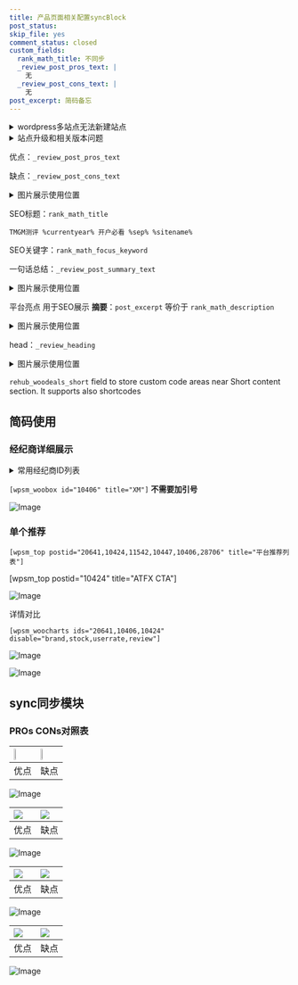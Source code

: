 ```yaml
---
title: 产品页面相关配置syncBlock
post_status: 
skip_file: yes
comment_status: closed
custom_fields:
  rank_math_title: 不同步
  _review_post_pros_text: |
    无
  _review_post_cons_text: |
    无
post_excerpt: 简码备忘
---
```

<details><summary>wordpress多站点无法新建站点</summary>

<li>和报错需要清理cookies一样的原因</li>
<li>wp-config.php里面<code>define( 'SUBDOMAIN_INSTALL', false );//子域名安装</code></li>
<li>新建子站点是用<code>define( 'SUBDOMAIN_INSTALL', true);//子域名安装</code> 完成以后，改成<code>false</code></li>
</details>

<details><summary>站点升级和相关版本问题</summary>

<p>wordpress：5.9.9
woocommerce：7.5.1
出现问题的地方：主题选项里面>><strong>Product layout >>compact style</strong></p>
<p>如何出现没有用过的字段 导致无法保存。先导出配置 然后进行修改，后面再次恢复即可。</p>
<p>出现部分字段无法显示时，需要返回默认布局后，对产品进行保存就好了。</p>
<p></p>
</details>

优点：`_review_post_pros_text`

缺点：`_review_post_cons_text`

<details><summary>图片展示使用位置</summary>

<img src="https://prod-files-secure.s3.us-west-2.amazonaws.com/39ed1227-6d7d-4570-be36-9ccd4a2c4241/f51d3d83-55d4-4bdf-9604-f37ec77ab556/Untitled.png?X-Amz-Algorithm=AWS4-HMAC-SHA256&X-Amz-Content-Sha256=UNSIGNED-PAYLOAD&X-Amz-Credential=ASIAZI2LB466YRCRG7RC%2F20250808%2Fus-west-2%2Fs3%2Faws4_request&X-Amz-Date=20250808T105520Z&X-Amz-Expires=3600&X-Amz-Security-Token=IQoJb3JpZ2luX2VjEGsaCXVzLXdlc3QtMiJHMEUCIAI2KazsR4JMYgNdmRdOPDOYe2oNmC8FN0K%2FgI4JHldkAiEAogUzntROZaHI1dRNz12eDUztrfKMK6ZI4XtmI%2BsCoM0qiAQIo%2F%2F%2F%2F%2F%2F%2F%2F%2F%2F%2FARAAGgw2Mzc0MjMxODM4MDUiDNR2G%2FXEUsoVWTT26CrcA9r99%2B8PI16myON%2FcrurzKxbWvqOvuL%2BIjVWNyPzfp9GWnuqDXKplBBwGioLz3raPf7RZUIG%2FHjXE2c7L0BixU9B823rVjulFvc7CF7fYIXpR045RwLSirS6O2s%2B8AEuyKvqz5ZjxnSiWkokzyQDxtBP8aZ3FsG9WfrOy9mzKOiMtJf9I%2B7nLMlI9V1w1peWwQOzH8ctzOqsLOZcPK5tTjDp0cFihBGGi84DL%2FHoVO%2FRck39YSXOE5bAxml%2Fe72TCIeiPHnMnxs7Fa07015XUlrFuDSi6k3v7ojC04m9yrXY5FVm%2F9cOur9bYgz7S%2FhM9AC%2Bssn8zyget0bVpx%2BZveFjhnSQzY3yMRLWmOTF3Ez64KFm8awCSU7EaXImnHp9dvElyG7dU6JYmzmDkJD0GutHEpX6P6PN6aS1vpszjqBCbdLZxYtHNUJDSujHqhg%2B4NQX4DJS8SqLYRhcLKG7n2UIPsOkRbDHNntIM%2F%2FF9UNeXV8aW12dI25rxtXf%2BLXDQfmDLyecDrBBECu9VGhVMzk8W%2BEtmX2TwUf7%2FglECotWf4boj7wcwlvLNVGwwr1cetJ9pyXdawXz4Q%2BPwCpCdQ%2Bdtw7dJ%2BPtjRMeVHUFzdLPoDZIfCjc6hNWrrX0MPWd18QGOqUBnI%2FZiybGsFoBMAXCct3PqFepXqHlfZujJohGIMuJM80H8wEi3cXZjHYUeuLUyjP8tZEHQ%2BcpG2kIFk%2BJV2ZntY3L0zpO4R4iHWRN6%2BhWna%2B%2BoiqUFH8%2Bz%2F%2Bsl0sPU8RR6s3RJpe7fzDk27c90Tau%2FPIFwYoAnunLdWgjyCUnLMKuq0Sd%2BQiQHfUbmjvyLf2wCrsp4NzOorYn6RlsrZm28i4xYE%2BE&X-Amz-Signature=941fd9fbb9834ea79a61b872ac7d8dd06db7a0c7db875c621b70dfab6b2e41fd&X-Amz-SignedHeaders=host&x-amz-checksum-mode=ENABLED&x-id=GetObject" alt="Image">
</details>

SEO标题：`rank_math_title`

`TMGM测评 %currentyear% 开户必看 %sep% %sitename%`

SEO关键字：`rank_math_focus_keyword`

一句话总结：`_review_post_summary_text`

<details><summary>图片展示使用位置</summary>

<img src="https://prod-files-secure.s3.us-west-2.amazonaws.com/39ed1227-6d7d-4570-be36-9ccd4a2c4241/4b96a922-296c-4f4e-8630-d1c870cbce01/Untitled.png?X-Amz-Algorithm=AWS4-HMAC-SHA256&X-Amz-Content-Sha256=UNSIGNED-PAYLOAD&X-Amz-Credential=ASIAZI2LB466YJ2EO45C%2F20250808%2Fus-west-2%2Fs3%2Faws4_request&X-Amz-Date=20250808T105520Z&X-Amz-Expires=3600&X-Amz-Security-Token=IQoJb3JpZ2luX2VjEGsaCXVzLXdlc3QtMiJHMEUCIQCUfDid3UY3RyV9pQQPfzHDU9fgWWVQWbyByYFgPdycWAIgGVN%2BtcdmqeqJhLPI1vpbkHVK8BGyg7yXRoEefU4DSXcqiAQIo%2F%2F%2F%2F%2F%2F%2F%2F%2F%2F%2FARAAGgw2Mzc0MjMxODM4MDUiDDDYFoLOohDWgv6UHSrcA3Rzb3iKBEQCqSd5KeTiowildECaoZIaAtAswTPoUxKKI545as7Wzc6ss6R8geLlqjYp1bzZVEECM3nihiRuMTQ%2FfjMrHxGUUES3NXrFvhCNMBpWwhv4%2BzEuTDZe5wlTcNHFvCN%2BhO%2BmfYPTXkTGRA77LWRrWxch1jm3Ujkk3A3XeznsqUwurZnsTmTc6SN%2F%2BOt%2BDpGr%2Bgs%2BEbcyulRQBimifDj3MyTOlhpUyUo7rzUEwOKPF34i7G%2BL6%2F%2F7ClUNn3HjOwG6b7aOsVG53wUsPhR1fM5UMBs6Mg7CBaTQzwtXXEFfV8TT0vUWwngRLoSDLZIqeljmxb7X3dOe2Q3PORjIyHvO4t%2BrAl6jzHczewwwmi%2B4PMhruymnzNHoOuK7eTDbe49CotRlYAeOl0jaHdWzTBvVsO7K50NWydae3%2FQPwLulN%2B73pV%2BPV7bLgXH1cd0YDj14nzdHBgWfUnEg8brrLyS0evNqz2hB5FTmigjEBTUKrT1%2BQeCEqd7yNr7o0a0%2B0S7ZMzpHxNV7pacG15BndmoDwoFONUk0HjQSpGWxnk3Ssz7xxXzEss3cpamg6S093qzEeHM4IlXOM%2F83PAgElX8vexY1yv5TbbMtrOsOGcF%2F0dSvG8BbbMnLMP2d18QGOqUBP7pkQ37lPeyxEyDpjwRFU27oBQR3IBx7hqE9hYUrjzoQ7rqMfgltGwheYxVlKf28%2FTWDk2rbfuGfcJ6mQt1Qfrzi9a78UDkDXXfniN8lkemDePqcDQ1POnMOdIhSk2fY1K1RtAx4xKH4h5f7F6%2B1wyS9Czz9tEqB6PFR3%2F2QWgql2rZFcxbBqOLwvAGK1f1Qv7Uhw%2FIoaTdWx8J6ys%2BDPEQE4Ixr&X-Amz-Signature=8fc6e4099776cb6fb48db50b9846ad94d4704ccf1f391a94a6fcfd254695c266&X-Amz-SignedHeaders=host&x-amz-checksum-mode=ENABLED&x-id=GetObject" alt="Image">
</details>

平台亮点 用于SEO展示 **摘要**：`post_excerpt`  等价于 `rank_math_description`

<details><summary>图片展示使用位置</summary>

<img src="https://prod-files-secure.s3.us-west-2.amazonaws.com/39ed1227-6d7d-4570-be36-9ccd4a2c4241/1ee11f63-b60a-4dfe-a7a7-d58ff23b5d88/Untitled.png?X-Amz-Algorithm=AWS4-HMAC-SHA256&X-Amz-Content-Sha256=UNSIGNED-PAYLOAD&X-Amz-Credential=ASIAZI2LB466XWA2MRQ2%2F20250808%2Fus-west-2%2Fs3%2Faws4_request&X-Amz-Date=20250808T105524Z&X-Amz-Expires=3600&X-Amz-Security-Token=IQoJb3JpZ2luX2VjEGoaCXVzLXdlc3QtMiJHMEUCIQDQj25rJSRerpsPW6tTQjGdN60FGJ8jPAibYEHxeVEtCgIgEInxGamlBS0V6CYUJ03ul4p7upMHs9UeW7DJtkYBCggqiAQIo%2F%2F%2F%2F%2F%2F%2F%2F%2F%2F%2FARAAGgw2Mzc0MjMxODM4MDUiDM%2BYJqG8kwSwJ5KVQircA%2BlX%2BUartaeIdtH5AO3ioplvVAuLIeL5hXoRSM24ExBAX9zthZm%2BAEYFHrrzyzabgFTqC7W7OIID7CIvLCZFCUvf1cbXal3kVINYrrHJwYHlXP%2BWi%2Burh8e5X%2BkXznA2bjuJMi0A14Mh5Y5NDSrTJJWkXr8lsUr1d36vFO9U%2BFf2jHRwBo1eoZ%2B5aHglMfESAgwttIN0s0Ir3B0if%2F%2FFk0F67Zym8L1PREfZvUw17t2fgcTYsyNwBJQyUNEepWYXFHGW3YCyP5g6MPVNGSTCMVDqbdk%2FlPN%2BONdys7bmiUnCHqA06lEWjLG4Uy5M7%2F4yaYiaYfmyB2wxvrBrxxqPBrX3S%2B7ApNxY7CWbANjPxlZKA1qIM2WCbe9Fs7haIdY9ika87B8qCF4hxkD2zGMsWfIN6spvJwZiknxSmv%2FS1ISlWboIaGCteeTWNVVf3gTQUc6fbXpC64oKWy9UyqjxIlTxsa04%2B%2B%2BwMHKOQDJO5HXfvdZmmLyozxDH43am9XsEYG%2Ft0xyRHU21DzLwH5QQzfmAhRZUsP8%2BSMQjXCxWXroAYWjDwzexYU52urrz0a0pQrq5UtxdflpBXXm9VEF9ORrBDruFQQPVYD8cbcgRZa9VdguVwNRB6vDTIfUyMISd18QGOqUBzti8kgBsV1SV9Lb6Xz3NLtcABErvM%2FAcOCUI5bi7Vp%2F5xR9Da%2FCTHPmwKT42gWWkH9w%2FTcc%2FnSRDpriciE8Jl32UVnNGqs3ngHZMZTAXDRl7q7Pqm2CRG0NAUdO8tQ2GYqFqp4%2BxJZCHtoWwVnhFsDYKHaSktnzbxwkABaPcjz0m2aWUafxgQwmSZJ%2F70cR1hrKYCgwh9fIkAm0RNVMZVgR0U6yU&X-Amz-Signature=fe57228bb5fffe7afb0d0ad51a7a98d028942d10c594b4d94e3d75f2f99babce&X-Amz-SignedHeaders=host&x-amz-checksum-mode=ENABLED&x-id=GetObject" alt="Image">
<img src="https://prod-files-secure.s3.us-west-2.amazonaws.com/39ed1227-6d7d-4570-be36-9ccd4a2c4241/ad4118b5-78d8-4fbe-801e-3b29b5d99c01/Untitled.png?X-Amz-Algorithm=AWS4-HMAC-SHA256&X-Amz-Content-Sha256=UNSIGNED-PAYLOAD&X-Amz-Credential=ASIAZI2LB466XWA2MRQ2%2F20250808%2Fus-west-2%2Fs3%2Faws4_request&X-Amz-Date=20250808T105524Z&X-Amz-Expires=3600&X-Amz-Security-Token=IQoJb3JpZ2luX2VjEGoaCXVzLXdlc3QtMiJHMEUCIQDQj25rJSRerpsPW6tTQjGdN60FGJ8jPAibYEHxeVEtCgIgEInxGamlBS0V6CYUJ03ul4p7upMHs9UeW7DJtkYBCggqiAQIo%2F%2F%2F%2F%2F%2F%2F%2F%2F%2F%2FARAAGgw2Mzc0MjMxODM4MDUiDM%2BYJqG8kwSwJ5KVQircA%2BlX%2BUartaeIdtH5AO3ioplvVAuLIeL5hXoRSM24ExBAX9zthZm%2BAEYFHrrzyzabgFTqC7W7OIID7CIvLCZFCUvf1cbXal3kVINYrrHJwYHlXP%2BWi%2Burh8e5X%2BkXznA2bjuJMi0A14Mh5Y5NDSrTJJWkXr8lsUr1d36vFO9U%2BFf2jHRwBo1eoZ%2B5aHglMfESAgwttIN0s0Ir3B0if%2F%2FFk0F67Zym8L1PREfZvUw17t2fgcTYsyNwBJQyUNEepWYXFHGW3YCyP5g6MPVNGSTCMVDqbdk%2FlPN%2BONdys7bmiUnCHqA06lEWjLG4Uy5M7%2F4yaYiaYfmyB2wxvrBrxxqPBrX3S%2B7ApNxY7CWbANjPxlZKA1qIM2WCbe9Fs7haIdY9ika87B8qCF4hxkD2zGMsWfIN6spvJwZiknxSmv%2FS1ISlWboIaGCteeTWNVVf3gTQUc6fbXpC64oKWy9UyqjxIlTxsa04%2B%2B%2BwMHKOQDJO5HXfvdZmmLyozxDH43am9XsEYG%2Ft0xyRHU21DzLwH5QQzfmAhRZUsP8%2BSMQjXCxWXroAYWjDwzexYU52urrz0a0pQrq5UtxdflpBXXm9VEF9ORrBDruFQQPVYD8cbcgRZa9VdguVwNRB6vDTIfUyMISd18QGOqUBzti8kgBsV1SV9Lb6Xz3NLtcABErvM%2FAcOCUI5bi7Vp%2F5xR9Da%2FCTHPmwKT42gWWkH9w%2FTcc%2FnSRDpriciE8Jl32UVnNGqs3ngHZMZTAXDRl7q7Pqm2CRG0NAUdO8tQ2GYqFqp4%2BxJZCHtoWwVnhFsDYKHaSktnzbxwkABaPcjz0m2aWUafxgQwmSZJ%2F70cR1hrKYCgwh9fIkAm0RNVMZVgR0U6yU&X-Amz-Signature=ec7b5f443d88b68db14a8f934111b23775eb0824b316caaafca7a240d43d2c57&X-Amz-SignedHeaders=host&x-amz-checksum-mode=ENABLED&x-id=GetObject" alt="Image">
<img src="https://prod-files-secure.s3.us-west-2.amazonaws.com/39ed1227-6d7d-4570-be36-9ccd4a2c4241/a38cf7c9-a79c-4b64-9e94-13589fe0758b/Untitled.png?X-Amz-Algorithm=AWS4-HMAC-SHA256&X-Amz-Content-Sha256=UNSIGNED-PAYLOAD&X-Amz-Credential=ASIAZI2LB466XWA2MRQ2%2F20250808%2Fus-west-2%2Fs3%2Faws4_request&X-Amz-Date=20250808T105524Z&X-Amz-Expires=3600&X-Amz-Security-Token=IQoJb3JpZ2luX2VjEGoaCXVzLXdlc3QtMiJHMEUCIQDQj25rJSRerpsPW6tTQjGdN60FGJ8jPAibYEHxeVEtCgIgEInxGamlBS0V6CYUJ03ul4p7upMHs9UeW7DJtkYBCggqiAQIo%2F%2F%2F%2F%2F%2F%2F%2F%2F%2F%2FARAAGgw2Mzc0MjMxODM4MDUiDM%2BYJqG8kwSwJ5KVQircA%2BlX%2BUartaeIdtH5AO3ioplvVAuLIeL5hXoRSM24ExBAX9zthZm%2BAEYFHrrzyzabgFTqC7W7OIID7CIvLCZFCUvf1cbXal3kVINYrrHJwYHlXP%2BWi%2Burh8e5X%2BkXznA2bjuJMi0A14Mh5Y5NDSrTJJWkXr8lsUr1d36vFO9U%2BFf2jHRwBo1eoZ%2B5aHglMfESAgwttIN0s0Ir3B0if%2F%2FFk0F67Zym8L1PREfZvUw17t2fgcTYsyNwBJQyUNEepWYXFHGW3YCyP5g6MPVNGSTCMVDqbdk%2FlPN%2BONdys7bmiUnCHqA06lEWjLG4Uy5M7%2F4yaYiaYfmyB2wxvrBrxxqPBrX3S%2B7ApNxY7CWbANjPxlZKA1qIM2WCbe9Fs7haIdY9ika87B8qCF4hxkD2zGMsWfIN6spvJwZiknxSmv%2FS1ISlWboIaGCteeTWNVVf3gTQUc6fbXpC64oKWy9UyqjxIlTxsa04%2B%2B%2BwMHKOQDJO5HXfvdZmmLyozxDH43am9XsEYG%2Ft0xyRHU21DzLwH5QQzfmAhRZUsP8%2BSMQjXCxWXroAYWjDwzexYU52urrz0a0pQrq5UtxdflpBXXm9VEF9ORrBDruFQQPVYD8cbcgRZa9VdguVwNRB6vDTIfUyMISd18QGOqUBzti8kgBsV1SV9Lb6Xz3NLtcABErvM%2FAcOCUI5bi7Vp%2F5xR9Da%2FCTHPmwKT42gWWkH9w%2FTcc%2FnSRDpriciE8Jl32UVnNGqs3ngHZMZTAXDRl7q7Pqm2CRG0NAUdO8tQ2GYqFqp4%2BxJZCHtoWwVnhFsDYKHaSktnzbxwkABaPcjz0m2aWUafxgQwmSZJ%2F70cR1hrKYCgwh9fIkAm0RNVMZVgR0U6yU&X-Amz-Signature=bb6cce13e634dece9d5f7790a5a5ee11afc15389f8e25cddfd0c5e5f371d56d3&X-Amz-SignedHeaders=host&x-amz-checksum-mode=ENABLED&x-id=GetObject" alt="Image">
<img src="https://prod-files-secure.s3.us-west-2.amazonaws.com/39ed1227-6d7d-4570-be36-9ccd4a2c4241/7da6fc1e-d2ac-42ae-8c75-cb5749aa18f6/Untitled.png?X-Amz-Algorithm=AWS4-HMAC-SHA256&X-Amz-Content-Sha256=UNSIGNED-PAYLOAD&X-Amz-Credential=ASIAZI2LB466XWA2MRQ2%2F20250808%2Fus-west-2%2Fs3%2Faws4_request&X-Amz-Date=20250808T105524Z&X-Amz-Expires=3600&X-Amz-Security-Token=IQoJb3JpZ2luX2VjEGoaCXVzLXdlc3QtMiJHMEUCIQDQj25rJSRerpsPW6tTQjGdN60FGJ8jPAibYEHxeVEtCgIgEInxGamlBS0V6CYUJ03ul4p7upMHs9UeW7DJtkYBCggqiAQIo%2F%2F%2F%2F%2F%2F%2F%2F%2F%2F%2FARAAGgw2Mzc0MjMxODM4MDUiDM%2BYJqG8kwSwJ5KVQircA%2BlX%2BUartaeIdtH5AO3ioplvVAuLIeL5hXoRSM24ExBAX9zthZm%2BAEYFHrrzyzabgFTqC7W7OIID7CIvLCZFCUvf1cbXal3kVINYrrHJwYHlXP%2BWi%2Burh8e5X%2BkXznA2bjuJMi0A14Mh5Y5NDSrTJJWkXr8lsUr1d36vFO9U%2BFf2jHRwBo1eoZ%2B5aHglMfESAgwttIN0s0Ir3B0if%2F%2FFk0F67Zym8L1PREfZvUw17t2fgcTYsyNwBJQyUNEepWYXFHGW3YCyP5g6MPVNGSTCMVDqbdk%2FlPN%2BONdys7bmiUnCHqA06lEWjLG4Uy5M7%2F4yaYiaYfmyB2wxvrBrxxqPBrX3S%2B7ApNxY7CWbANjPxlZKA1qIM2WCbe9Fs7haIdY9ika87B8qCF4hxkD2zGMsWfIN6spvJwZiknxSmv%2FS1ISlWboIaGCteeTWNVVf3gTQUc6fbXpC64oKWy9UyqjxIlTxsa04%2B%2B%2BwMHKOQDJO5HXfvdZmmLyozxDH43am9XsEYG%2Ft0xyRHU21DzLwH5QQzfmAhRZUsP8%2BSMQjXCxWXroAYWjDwzexYU52urrz0a0pQrq5UtxdflpBXXm9VEF9ORrBDruFQQPVYD8cbcgRZa9VdguVwNRB6vDTIfUyMISd18QGOqUBzti8kgBsV1SV9Lb6Xz3NLtcABErvM%2FAcOCUI5bi7Vp%2F5xR9Da%2FCTHPmwKT42gWWkH9w%2FTcc%2FnSRDpriciE8Jl32UVnNGqs3ngHZMZTAXDRl7q7Pqm2CRG0NAUdO8tQ2GYqFqp4%2BxJZCHtoWwVnhFsDYKHaSktnzbxwkABaPcjz0m2aWUafxgQwmSZJ%2F70cR1hrKYCgwh9fIkAm0RNVMZVgR0U6yU&X-Amz-Signature=d39903ace67f7d00e13a97e625e50e574cf90a3a683139ef6fabccecc93807e8&X-Amz-SignedHeaders=host&x-amz-checksum-mode=ENABLED&x-id=GetObject" alt="Image">
<img src="https://prod-files-secure.s3.us-west-2.amazonaws.com/39ed1227-6d7d-4570-be36-9ccd4a2c4241/7e97f40a-eaee-47f5-b2f9-475f96808fa7/Untitled.png?X-Amz-Algorithm=AWS4-HMAC-SHA256&X-Amz-Content-Sha256=UNSIGNED-PAYLOAD&X-Amz-Credential=ASIAZI2LB466XWA2MRQ2%2F20250808%2Fus-west-2%2Fs3%2Faws4_request&X-Amz-Date=20250808T105524Z&X-Amz-Expires=3600&X-Amz-Security-Token=IQoJb3JpZ2luX2VjEGoaCXVzLXdlc3QtMiJHMEUCIQDQj25rJSRerpsPW6tTQjGdN60FGJ8jPAibYEHxeVEtCgIgEInxGamlBS0V6CYUJ03ul4p7upMHs9UeW7DJtkYBCggqiAQIo%2F%2F%2F%2F%2F%2F%2F%2F%2F%2F%2FARAAGgw2Mzc0MjMxODM4MDUiDM%2BYJqG8kwSwJ5KVQircA%2BlX%2BUartaeIdtH5AO3ioplvVAuLIeL5hXoRSM24ExBAX9zthZm%2BAEYFHrrzyzabgFTqC7W7OIID7CIvLCZFCUvf1cbXal3kVINYrrHJwYHlXP%2BWi%2Burh8e5X%2BkXznA2bjuJMi0A14Mh5Y5NDSrTJJWkXr8lsUr1d36vFO9U%2BFf2jHRwBo1eoZ%2B5aHglMfESAgwttIN0s0Ir3B0if%2F%2FFk0F67Zym8L1PREfZvUw17t2fgcTYsyNwBJQyUNEepWYXFHGW3YCyP5g6MPVNGSTCMVDqbdk%2FlPN%2BONdys7bmiUnCHqA06lEWjLG4Uy5M7%2F4yaYiaYfmyB2wxvrBrxxqPBrX3S%2B7ApNxY7CWbANjPxlZKA1qIM2WCbe9Fs7haIdY9ika87B8qCF4hxkD2zGMsWfIN6spvJwZiknxSmv%2FS1ISlWboIaGCteeTWNVVf3gTQUc6fbXpC64oKWy9UyqjxIlTxsa04%2B%2B%2BwMHKOQDJO5HXfvdZmmLyozxDH43am9XsEYG%2Ft0xyRHU21DzLwH5QQzfmAhRZUsP8%2BSMQjXCxWXroAYWjDwzexYU52urrz0a0pQrq5UtxdflpBXXm9VEF9ORrBDruFQQPVYD8cbcgRZa9VdguVwNRB6vDTIfUyMISd18QGOqUBzti8kgBsV1SV9Lb6Xz3NLtcABErvM%2FAcOCUI5bi7Vp%2F5xR9Da%2FCTHPmwKT42gWWkH9w%2FTcc%2FnSRDpriciE8Jl32UVnNGqs3ngHZMZTAXDRl7q7Pqm2CRG0NAUdO8tQ2GYqFqp4%2BxJZCHtoWwVnhFsDYKHaSktnzbxwkABaPcjz0m2aWUafxgQwmSZJ%2F70cR1hrKYCgwh9fIkAm0RNVMZVgR0U6yU&X-Amz-Signature=01333b49cc30574cd0a6f9cf300b6d41461870ea012646d3a26fa008634bc8e7&X-Amz-SignedHeaders=host&x-amz-checksum-mode=ENABLED&x-id=GetObject" alt="Image">
</details>

head：`_review_heading`

<details><summary>图片展示使用位置</summary>

<img src="https://prod-files-secure.s3.us-west-2.amazonaws.com/39ed1227-6d7d-4570-be36-9ccd4a2c4241/3a4650ad-9887-415c-889a-edd51fa54f27/Untitled.png?X-Amz-Algorithm=AWS4-HMAC-SHA256&X-Amz-Content-Sha256=UNSIGNED-PAYLOAD&X-Amz-Credential=ASIAZI2LB4665OKAJRL3%2F20250808%2Fus-west-2%2Fs3%2Faws4_request&X-Amz-Date=20250808T105525Z&X-Amz-Expires=3600&X-Amz-Security-Token=IQoJb3JpZ2luX2VjEGsaCXVzLXdlc3QtMiJIMEYCIQDect37nRjmD6R1JAJ0fcOZtjeJi1HUVARzjPjAUhK6dgIhALGjQYTIuFWehEC%2FyNcMJ0YE4%2BXua4Nbu2W4v9Ul%2BcFXKogECKP%2F%2F%2F%2F%2F%2F%2F%2F%2F%2FwEQABoMNjM3NDIzMTgzODA1IgwUUNcMjxabnmcSkhUq3AP1GnwvhYDqmUXAtuBNcFFYwcDqiQ%2BGVKIEmrYkfECRBqsKZAyhgfKSUt0yINM%2FHUswX1TI3igXWZxHplTHuu2lKQK7Mi4IidvPm9LcT0cyFHQCJJqWMZDfLLyp6D9K%2FIJH0Urml69fM5YNGaW2UpOj8Z0%2F4pVBRbjRem92dKuii1VWlbsBm0owjv%2Fe2xAm35TN9MrXL0On6h1jjc3Zyys4giJ%2F%2BKRGz0V0cXg2%2BIdbA0NbhP41P6cydjVh%2Fbr1Z1NaznyMKeLB9ZzCyYfk%2BhtIo%2FhR4xv%2FRNorhHmpUMeTCzN%2BT5%2FlEUBTREyMCRSMu0p6Vqanm8SXrRDPSBKrPLWgGpi%2B%2FpN9NmBB2MAWpIUKCLu62fYhYCwxnFd7DSi7%2FCJrfb%2F%2BIk9kyiSAvMKUFTO0QBbPnJJ5vpkZmeM13%2F1vVr20SWzd47p9fg6OKy6GFmK6C4%2BcOZSZF8C2LBLscXz3KspOU%2BPX4a%2BSK3CvFMrUBwx5AIBYZdPluK%2B04JTHN%2FqbECh%2FeLymDl9RU9eiD6XOjTbzKhWdlTe8mKmjdA2I97IPBUEq7mV3Z7CyvcgH%2FOg7KOjYRJoaepUlMLRfBD0P1Hg%2BwAfS3atzmseGgh5p91O9JuEELZRp8vu8HzDzndfEBjqkAWQl7PczLtuKnrJESgEAWPq627jiqdE7Bl6KLD%2FJIWRHef04hTC5vzU%2FCQJzIyud7NGT4lUjE7qhHUe8Th27yw%2FQX35dggkYYEpQNopysFxrssqwPQRjBXJwQgSCzwlkAb%2BRj1X59QuAF34oHS22HKv90p3iECRoHDWyqYTPHJBedEy8iJcKZQuNDaHi8YD1iFu6RUqoI2nEArKOzJz1A%2F%2BJxjF0&X-Amz-Signature=fba264fd646db3f591c8d79b3da2af93e01423aedd02e7bda6463a47e39f70cb&X-Amz-SignedHeaders=host&x-amz-checksum-mode=ENABLED&x-id=GetObject" alt="Image">
</details>

`rehub_woodeals_short`	field to store custom code areas near Short content section. It supports also shortcodes



## 简码使用

### 经纪商详细展示

<details><summary>常用经纪商ID列表</summary>

<pre><code class="php">嘉盛 ===> 20641  [wpsm_woobox id="20641" title="嘉盛"]
易信easymarkets ===> 11542  [wpsm_woobox id="11542" title="易信easymarkets"]
ATFX外汇 ===> 10424  [wpsm_woobox id="10424" title="ATFX"]
XM ===> 10406  [wpsm_woobox id="10406" title="XM"]
TMGM ===> 29622  [wpsm_woobox id="29622" title="TMGM"]
HYCM ===> 10447  [wpsm_woobox id="10447" title="HYCM"]
fpmarkets澳福外汇 ===> 20639  [wpsm_woobox id="20639" title="fpmarkets澳福外汇"]</code></pre>
</details>

`[wpsm_woobox id="10406" title="XM"]` **不需要加引号**

![Image](https://prod-files-secure.s3.us-west-2.amazonaws.com/39ed1227-6d7d-4570-be36-9ccd4a2c4241/4f898f9d-0fa7-4e43-acd3-ac6bc7be575a/Untitled.png?X-Amz-Algorithm=AWS4-HMAC-SHA256&X-Amz-Content-Sha256=UNSIGNED-PAYLOAD&X-Amz-Credential=ASIAZI2LB466ZSS3QRHM%2F20250808%2Fus-west-2%2Fs3%2Faws4_request&X-Amz-Date=20250808T105519Z&X-Amz-Expires=3600&X-Amz-Security-Token=IQoJb3JpZ2luX2VjEGoaCXVzLXdlc3QtMiJHMEUCIC99JF%2FqkyjZskcCAHZNubEzOrKspMylNYzvzHtCT7gjAiEA9FPybE7wFscfPE7%2FvMA89Cz8rd05aFGqWWN4nOdb7BoqiAQIo%2F%2F%2F%2F%2F%2F%2F%2F%2F%2F%2FARAAGgw2Mzc0MjMxODM4MDUiDIde57FPWA5anBwYLyrcA9z2MxPjPdDmtXQ%2F6fs6Irj%2FS6IuqwVobBGo4y86S%2FoUQz9y2PS%2B8wEsvNsmcfRBhYwN8zYiWoYyflnzHY5ARWrzej2kR%2FLLR8mgkW1L0Xg%2F1mn0FDgJmorq81jB2uzyhhNHGCfr5RRNrfTmFsRqdv4jc5od5hVKq7KVo3iiQ9vPI3tK%2FgP2Sl%2Fx0IlvCP0wWU8TpzdlzCMV5hDux3lN56XWbW0IamvU8RS%2BdnVT2ZD0%2BFJVf5GmzbjAwPkUoKmTcBBnLHNwhpfVhTnDfN40NX7351k%2F4biA4OFItoplaHtJrIKGCX1xlkEsu%2B3FXPVddYL9E02SJBTTf%2BSudfpSqCxRVX2Z5lnpvbQwcEsdfwAZNk4voGjLbkGIXa2lrXCel37EKAdXsxEmT8j2xmDaf2778BytXm0nX90EO7hszWJsJiSPdvKffvC%2B0ZiKpNSamXaY4b8mltVThmgi7icJSP4DsYDorxeA8f5Pdd3icQb%2FGY93pzQiRl7N4GBs39uJ2v4UVC99Ns1IMtUECSn0gG8sB0N9KOVaLs9JtizSeZSpSTjA%2BiAGvkQL1XtX396G7u9j1VYG%2B23O118P2Go2iQ3oQOfqdbzUo3RajM2c3KSD0zT423MTQ6czfRTuMKKd18QGOqUBU6p4f60APF45%2BoXGypx3xZOzMlWnUr9DtldXR3i9U9ZwrPgT9%2FCv8of48aF24xI7s%2BB5i0GeMibvXAJWIZRomwGgIIMCPGdgM5WpDZE3b7h%2B7Gi9ncGDSaVHw8ctJd9%2FuwUxVEDFie0UwFTLvK%2BW6dXPHVCVbgWtQOR%2F6sMgfbDa3pIvsgX%2FFmVnDQ00SyhMneUwwoYWbYVvzsRNKs0dcR%2BC8YTT&X-Amz-Signature=674a4c514cdc0587ff807e9e58461cbfdb2128d106c3d4908c9955ec052ecf54&X-Amz-SignedHeaders=host&x-amz-checksum-mode=ENABLED&x-id=GetObject)

### 单个推荐
`[wpsm_top postid="20641,10424,11542,10447,10406,28706" title="平台推荐列表"]`

[wpsm_top postid="10424" title="ATFX CTA"]

![Image](https://prod-files-secure.s3.us-west-2.amazonaws.com/39ed1227-6d7d-4570-be36-9ccd4a2c4241/5ac620dc-51a8-48b6-b55d-91f47299193c/Untitled.png?X-Amz-Algorithm=AWS4-HMAC-SHA256&X-Amz-Content-Sha256=UNSIGNED-PAYLOAD&X-Amz-Credential=ASIAZI2LB466ZSS3QRHM%2F20250808%2Fus-west-2%2Fs3%2Faws4_request&X-Amz-Date=20250808T105518Z&X-Amz-Expires=3600&X-Amz-Security-Token=IQoJb3JpZ2luX2VjEGoaCXVzLXdlc3QtMiJHMEUCIC99JF%2FqkyjZskcCAHZNubEzOrKspMylNYzvzHtCT7gjAiEA9FPybE7wFscfPE7%2FvMA89Cz8rd05aFGqWWN4nOdb7BoqiAQIo%2F%2F%2F%2F%2F%2F%2F%2F%2F%2F%2FARAAGgw2Mzc0MjMxODM4MDUiDIde57FPWA5anBwYLyrcA9z2MxPjPdDmtXQ%2F6fs6Irj%2FS6IuqwVobBGo4y86S%2FoUQz9y2PS%2B8wEsvNsmcfRBhYwN8zYiWoYyflnzHY5ARWrzej2kR%2FLLR8mgkW1L0Xg%2F1mn0FDgJmorq81jB2uzyhhNHGCfr5RRNrfTmFsRqdv4jc5od5hVKq7KVo3iiQ9vPI3tK%2FgP2Sl%2Fx0IlvCP0wWU8TpzdlzCMV5hDux3lN56XWbW0IamvU8RS%2BdnVT2ZD0%2BFJVf5GmzbjAwPkUoKmTcBBnLHNwhpfVhTnDfN40NX7351k%2F4biA4OFItoplaHtJrIKGCX1xlkEsu%2B3FXPVddYL9E02SJBTTf%2BSudfpSqCxRVX2Z5lnpvbQwcEsdfwAZNk4voGjLbkGIXa2lrXCel37EKAdXsxEmT8j2xmDaf2778BytXm0nX90EO7hszWJsJiSPdvKffvC%2B0ZiKpNSamXaY4b8mltVThmgi7icJSP4DsYDorxeA8f5Pdd3icQb%2FGY93pzQiRl7N4GBs39uJ2v4UVC99Ns1IMtUECSn0gG8sB0N9KOVaLs9JtizSeZSpSTjA%2BiAGvkQL1XtX396G7u9j1VYG%2B23O118P2Go2iQ3oQOfqdbzUo3RajM2c3KSD0zT423MTQ6czfRTuMKKd18QGOqUBU6p4f60APF45%2BoXGypx3xZOzMlWnUr9DtldXR3i9U9ZwrPgT9%2FCv8of48aF24xI7s%2BB5i0GeMibvXAJWIZRomwGgIIMCPGdgM5WpDZE3b7h%2B7Gi9ncGDSaVHw8ctJd9%2FuwUxVEDFie0UwFTLvK%2BW6dXPHVCVbgWtQOR%2F6sMgfbDa3pIvsgX%2FFmVnDQ00SyhMneUwwoYWbYVvzsRNKs0dcR%2BC8YTT&X-Amz-Signature=c8e7382b3db4ef3d38ba14455d9b519e1f2039149d238d90af3aada270707626&X-Amz-SignedHeaders=host&x-amz-checksum-mode=ENABLED&x-id=GetObject)

详情对比

`[wpsm_woocharts ids="20641,10406,10424" disable="brand,stock,userrate,review"]`

![Image](https://prod-files-secure.s3.us-west-2.amazonaws.com/39ed1227-6d7d-4570-be36-9ccd4a2c4241/bf3ba45f-b9f3-4295-8aef-b4a495fd25f4/Untitled.png?X-Amz-Algorithm=AWS4-HMAC-SHA256&X-Amz-Content-Sha256=UNSIGNED-PAYLOAD&X-Amz-Credential=ASIAZI2LB466ZSS3QRHM%2F20250808%2Fus-west-2%2Fs3%2Faws4_request&X-Amz-Date=20250808T105519Z&X-Amz-Expires=3600&X-Amz-Security-Token=IQoJb3JpZ2luX2VjEGoaCXVzLXdlc3QtMiJHMEUCIC99JF%2FqkyjZskcCAHZNubEzOrKspMylNYzvzHtCT7gjAiEA9FPybE7wFscfPE7%2FvMA89Cz8rd05aFGqWWN4nOdb7BoqiAQIo%2F%2F%2F%2F%2F%2F%2F%2F%2F%2F%2FARAAGgw2Mzc0MjMxODM4MDUiDIde57FPWA5anBwYLyrcA9z2MxPjPdDmtXQ%2F6fs6Irj%2FS6IuqwVobBGo4y86S%2FoUQz9y2PS%2B8wEsvNsmcfRBhYwN8zYiWoYyflnzHY5ARWrzej2kR%2FLLR8mgkW1L0Xg%2F1mn0FDgJmorq81jB2uzyhhNHGCfr5RRNrfTmFsRqdv4jc5od5hVKq7KVo3iiQ9vPI3tK%2FgP2Sl%2Fx0IlvCP0wWU8TpzdlzCMV5hDux3lN56XWbW0IamvU8RS%2BdnVT2ZD0%2BFJVf5GmzbjAwPkUoKmTcBBnLHNwhpfVhTnDfN40NX7351k%2F4biA4OFItoplaHtJrIKGCX1xlkEsu%2B3FXPVddYL9E02SJBTTf%2BSudfpSqCxRVX2Z5lnpvbQwcEsdfwAZNk4voGjLbkGIXa2lrXCel37EKAdXsxEmT8j2xmDaf2778BytXm0nX90EO7hszWJsJiSPdvKffvC%2B0ZiKpNSamXaY4b8mltVThmgi7icJSP4DsYDorxeA8f5Pdd3icQb%2FGY93pzQiRl7N4GBs39uJ2v4UVC99Ns1IMtUECSn0gG8sB0N9KOVaLs9JtizSeZSpSTjA%2BiAGvkQL1XtX396G7u9j1VYG%2B23O118P2Go2iQ3oQOfqdbzUo3RajM2c3KSD0zT423MTQ6czfRTuMKKd18QGOqUBU6p4f60APF45%2BoXGypx3xZOzMlWnUr9DtldXR3i9U9ZwrPgT9%2FCv8of48aF24xI7s%2BB5i0GeMibvXAJWIZRomwGgIIMCPGdgM5WpDZE3b7h%2B7Gi9ncGDSaVHw8ctJd9%2FuwUxVEDFie0UwFTLvK%2BW6dXPHVCVbgWtQOR%2F6sMgfbDa3pIvsgX%2FFmVnDQ00SyhMneUwwoYWbYVvzsRNKs0dcR%2BC8YTT&X-Amz-Signature=dd051b9848083c8dd3f51da4651f67c0f2be3fac45f51af7dad32331e092e74d&X-Amz-SignedHeaders=host&x-amz-checksum-mode=ENABLED&x-id=GetObject)

![Image](https://prod-files-secure.s3.us-west-2.amazonaws.com/39ed1227-6d7d-4570-be36-9ccd4a2c4241/30bc56ef-f383-4b48-9768-2ebc9e436ec0/Untitled.png?X-Amz-Algorithm=AWS4-HMAC-SHA256&X-Amz-Content-Sha256=UNSIGNED-PAYLOAD&X-Amz-Credential=ASIAZI2LB466ZSS3QRHM%2F20250808%2Fus-west-2%2Fs3%2Faws4_request&X-Amz-Date=20250808T105519Z&X-Amz-Expires=3600&X-Amz-Security-Token=IQoJb3JpZ2luX2VjEGoaCXVzLXdlc3QtMiJHMEUCIC99JF%2FqkyjZskcCAHZNubEzOrKspMylNYzvzHtCT7gjAiEA9FPybE7wFscfPE7%2FvMA89Cz8rd05aFGqWWN4nOdb7BoqiAQIo%2F%2F%2F%2F%2F%2F%2F%2F%2F%2F%2FARAAGgw2Mzc0MjMxODM4MDUiDIde57FPWA5anBwYLyrcA9z2MxPjPdDmtXQ%2F6fs6Irj%2FS6IuqwVobBGo4y86S%2FoUQz9y2PS%2B8wEsvNsmcfRBhYwN8zYiWoYyflnzHY5ARWrzej2kR%2FLLR8mgkW1L0Xg%2F1mn0FDgJmorq81jB2uzyhhNHGCfr5RRNrfTmFsRqdv4jc5od5hVKq7KVo3iiQ9vPI3tK%2FgP2Sl%2Fx0IlvCP0wWU8TpzdlzCMV5hDux3lN56XWbW0IamvU8RS%2BdnVT2ZD0%2BFJVf5GmzbjAwPkUoKmTcBBnLHNwhpfVhTnDfN40NX7351k%2F4biA4OFItoplaHtJrIKGCX1xlkEsu%2B3FXPVddYL9E02SJBTTf%2BSudfpSqCxRVX2Z5lnpvbQwcEsdfwAZNk4voGjLbkGIXa2lrXCel37EKAdXsxEmT8j2xmDaf2778BytXm0nX90EO7hszWJsJiSPdvKffvC%2B0ZiKpNSamXaY4b8mltVThmgi7icJSP4DsYDorxeA8f5Pdd3icQb%2FGY93pzQiRl7N4GBs39uJ2v4UVC99Ns1IMtUECSn0gG8sB0N9KOVaLs9JtizSeZSpSTjA%2BiAGvkQL1XtX396G7u9j1VYG%2B23O118P2Go2iQ3oQOfqdbzUo3RajM2c3KSD0zT423MTQ6czfRTuMKKd18QGOqUBU6p4f60APF45%2BoXGypx3xZOzMlWnUr9DtldXR3i9U9ZwrPgT9%2FCv8of48aF24xI7s%2BB5i0GeMibvXAJWIZRomwGgIIMCPGdgM5WpDZE3b7h%2B7Gi9ncGDSaVHw8ctJd9%2FuwUxVEDFie0UwFTLvK%2BW6dXPHVCVbgWtQOR%2F6sMgfbDa3pIvsgX%2FFmVnDQ00SyhMneUwwoYWbYVvzsRNKs0dcR%2BC8YTT&X-Amz-Signature=cbcdf8e88168a0134589e8f9c6c9e509601087b3497f6a230163417a1d5e875d&X-Amz-SignedHeaders=host&x-amz-checksum-mode=ENABLED&x-id=GetObject)

## sync同步模块

### PROs CONs对照表

| <img src="https://cdn.ifttt.fun/gh/jarlin8/OSS@main/icons/customize/pros.svg" height="auto" width="37.3%"> | <img src="https://cdn.ifttt.fun/gh/jarlin8/OSS@main/icons/customize/cons.svg" height="auto" width="28.8%"> |
| :--- | :--- |
| 优点 | 缺点 |

![Image](https://prod-files-secure.s3.us-west-2.amazonaws.com/39ed1227-6d7d-4570-be36-9ccd4a2c4241/8742b755-dfb5-4004-9a5f-d6e561664bd8/Untitled.png?X-Amz-Algorithm=AWS4-HMAC-SHA256&X-Amz-Content-Sha256=UNSIGNED-PAYLOAD&X-Amz-Credential=ASIAZI2LB466ZSS3QRHM%2F20250808%2Fus-west-2%2Fs3%2Faws4_request&X-Amz-Date=20250808T105519Z&X-Amz-Expires=3600&X-Amz-Security-Token=IQoJb3JpZ2luX2VjEGoaCXVzLXdlc3QtMiJHMEUCIC99JF%2FqkyjZskcCAHZNubEzOrKspMylNYzvzHtCT7gjAiEA9FPybE7wFscfPE7%2FvMA89Cz8rd05aFGqWWN4nOdb7BoqiAQIo%2F%2F%2F%2F%2F%2F%2F%2F%2F%2F%2FARAAGgw2Mzc0MjMxODM4MDUiDIde57FPWA5anBwYLyrcA9z2MxPjPdDmtXQ%2F6fs6Irj%2FS6IuqwVobBGo4y86S%2FoUQz9y2PS%2B8wEsvNsmcfRBhYwN8zYiWoYyflnzHY5ARWrzej2kR%2FLLR8mgkW1L0Xg%2F1mn0FDgJmorq81jB2uzyhhNHGCfr5RRNrfTmFsRqdv4jc5od5hVKq7KVo3iiQ9vPI3tK%2FgP2Sl%2Fx0IlvCP0wWU8TpzdlzCMV5hDux3lN56XWbW0IamvU8RS%2BdnVT2ZD0%2BFJVf5GmzbjAwPkUoKmTcBBnLHNwhpfVhTnDfN40NX7351k%2F4biA4OFItoplaHtJrIKGCX1xlkEsu%2B3FXPVddYL9E02SJBTTf%2BSudfpSqCxRVX2Z5lnpvbQwcEsdfwAZNk4voGjLbkGIXa2lrXCel37EKAdXsxEmT8j2xmDaf2778BytXm0nX90EO7hszWJsJiSPdvKffvC%2B0ZiKpNSamXaY4b8mltVThmgi7icJSP4DsYDorxeA8f5Pdd3icQb%2FGY93pzQiRl7N4GBs39uJ2v4UVC99Ns1IMtUECSn0gG8sB0N9KOVaLs9JtizSeZSpSTjA%2BiAGvkQL1XtX396G7u9j1VYG%2B23O118P2Go2iQ3oQOfqdbzUo3RajM2c3KSD0zT423MTQ6czfRTuMKKd18QGOqUBU6p4f60APF45%2BoXGypx3xZOzMlWnUr9DtldXR3i9U9ZwrPgT9%2FCv8of48aF24xI7s%2BB5i0GeMibvXAJWIZRomwGgIIMCPGdgM5WpDZE3b7h%2B7Gi9ncGDSaVHw8ctJd9%2FuwUxVEDFie0UwFTLvK%2BW6dXPHVCVbgWtQOR%2F6sMgfbDa3pIvsgX%2FFmVnDQ00SyhMneUwwoYWbYVvzsRNKs0dcR%2BC8YTT&X-Amz-Signature=b296e74c9ed86357b61ccd8e6219a483da55e5c758e6545b1679dbec14423909&X-Amz-SignedHeaders=host&x-amz-checksum-mode=ENABLED&x-id=GetObject)

| <img src="https://cdn.ifttt.fun/gh/jarlin8/OSS@main/icons/customize/pros1.svg" height="auto"> | <img src="https://cdn.ifttt.fun/gh/jarlin8/OSS@main/icons/customize/cons1.svg" height="auto"> |
| :--- | :--- |
| 优点 | 缺点 |

![Image](https://prod-files-secure.s3.us-west-2.amazonaws.com/39ed1227-6d7d-4570-be36-9ccd4a2c4241/806358f8-c9c4-4e17-bb35-c6c76a5397a5/Untitled.png?X-Amz-Algorithm=AWS4-HMAC-SHA256&X-Amz-Content-Sha256=UNSIGNED-PAYLOAD&X-Amz-Credential=ASIAZI2LB466ZSS3QRHM%2F20250808%2Fus-west-2%2Fs3%2Faws4_request&X-Amz-Date=20250808T105519Z&X-Amz-Expires=3600&X-Amz-Security-Token=IQoJb3JpZ2luX2VjEGoaCXVzLXdlc3QtMiJHMEUCIC99JF%2FqkyjZskcCAHZNubEzOrKspMylNYzvzHtCT7gjAiEA9FPybE7wFscfPE7%2FvMA89Cz8rd05aFGqWWN4nOdb7BoqiAQIo%2F%2F%2F%2F%2F%2F%2F%2F%2F%2F%2FARAAGgw2Mzc0MjMxODM4MDUiDIde57FPWA5anBwYLyrcA9z2MxPjPdDmtXQ%2F6fs6Irj%2FS6IuqwVobBGo4y86S%2FoUQz9y2PS%2B8wEsvNsmcfRBhYwN8zYiWoYyflnzHY5ARWrzej2kR%2FLLR8mgkW1L0Xg%2F1mn0FDgJmorq81jB2uzyhhNHGCfr5RRNrfTmFsRqdv4jc5od5hVKq7KVo3iiQ9vPI3tK%2FgP2Sl%2Fx0IlvCP0wWU8TpzdlzCMV5hDux3lN56XWbW0IamvU8RS%2BdnVT2ZD0%2BFJVf5GmzbjAwPkUoKmTcBBnLHNwhpfVhTnDfN40NX7351k%2F4biA4OFItoplaHtJrIKGCX1xlkEsu%2B3FXPVddYL9E02SJBTTf%2BSudfpSqCxRVX2Z5lnpvbQwcEsdfwAZNk4voGjLbkGIXa2lrXCel37EKAdXsxEmT8j2xmDaf2778BytXm0nX90EO7hszWJsJiSPdvKffvC%2B0ZiKpNSamXaY4b8mltVThmgi7icJSP4DsYDorxeA8f5Pdd3icQb%2FGY93pzQiRl7N4GBs39uJ2v4UVC99Ns1IMtUECSn0gG8sB0N9KOVaLs9JtizSeZSpSTjA%2BiAGvkQL1XtX396G7u9j1VYG%2B23O118P2Go2iQ3oQOfqdbzUo3RajM2c3KSD0zT423MTQ6czfRTuMKKd18QGOqUBU6p4f60APF45%2BoXGypx3xZOzMlWnUr9DtldXR3i9U9ZwrPgT9%2FCv8of48aF24xI7s%2BB5i0GeMibvXAJWIZRomwGgIIMCPGdgM5WpDZE3b7h%2B7Gi9ncGDSaVHw8ctJd9%2FuwUxVEDFie0UwFTLvK%2BW6dXPHVCVbgWtQOR%2F6sMgfbDa3pIvsgX%2FFmVnDQ00SyhMneUwwoYWbYVvzsRNKs0dcR%2BC8YTT&X-Amz-Signature=8b1920dfff517cde0cca18cd83cf617994fc55b80cb6e15a330d5515f908a83d&X-Amz-SignedHeaders=host&x-amz-checksum-mode=ENABLED&x-id=GetObject)

| <img src="https://cdn.ifttt.fun/gh/jarlin8/OSS@main/icons/customize/pros2.svg" height="auto"> | <img src="https://cdn.ifttt.fun/gh/jarlin8/OSS@main/icons/customize/cons2.svg" height="auto"> |
| :--- | :--- |
| 优点 | 缺点 |

![Image](https://prod-files-secure.s3.us-west-2.amazonaws.com/39ed1227-6d7d-4570-be36-9ccd4a2c4241/a9245ec9-70dd-4005-b534-0d54315fc5f3/Untitled.png?X-Amz-Algorithm=AWS4-HMAC-SHA256&X-Amz-Content-Sha256=UNSIGNED-PAYLOAD&X-Amz-Credential=ASIAZI2LB466ZSS3QRHM%2F20250808%2Fus-west-2%2Fs3%2Faws4_request&X-Amz-Date=20250808T105519Z&X-Amz-Expires=3600&X-Amz-Security-Token=IQoJb3JpZ2luX2VjEGoaCXVzLXdlc3QtMiJHMEUCIC99JF%2FqkyjZskcCAHZNubEzOrKspMylNYzvzHtCT7gjAiEA9FPybE7wFscfPE7%2FvMA89Cz8rd05aFGqWWN4nOdb7BoqiAQIo%2F%2F%2F%2F%2F%2F%2F%2F%2F%2F%2FARAAGgw2Mzc0MjMxODM4MDUiDIde57FPWA5anBwYLyrcA9z2MxPjPdDmtXQ%2F6fs6Irj%2FS6IuqwVobBGo4y86S%2FoUQz9y2PS%2B8wEsvNsmcfRBhYwN8zYiWoYyflnzHY5ARWrzej2kR%2FLLR8mgkW1L0Xg%2F1mn0FDgJmorq81jB2uzyhhNHGCfr5RRNrfTmFsRqdv4jc5od5hVKq7KVo3iiQ9vPI3tK%2FgP2Sl%2Fx0IlvCP0wWU8TpzdlzCMV5hDux3lN56XWbW0IamvU8RS%2BdnVT2ZD0%2BFJVf5GmzbjAwPkUoKmTcBBnLHNwhpfVhTnDfN40NX7351k%2F4biA4OFItoplaHtJrIKGCX1xlkEsu%2B3FXPVddYL9E02SJBTTf%2BSudfpSqCxRVX2Z5lnpvbQwcEsdfwAZNk4voGjLbkGIXa2lrXCel37EKAdXsxEmT8j2xmDaf2778BytXm0nX90EO7hszWJsJiSPdvKffvC%2B0ZiKpNSamXaY4b8mltVThmgi7icJSP4DsYDorxeA8f5Pdd3icQb%2FGY93pzQiRl7N4GBs39uJ2v4UVC99Ns1IMtUECSn0gG8sB0N9KOVaLs9JtizSeZSpSTjA%2BiAGvkQL1XtX396G7u9j1VYG%2B23O118P2Go2iQ3oQOfqdbzUo3RajM2c3KSD0zT423MTQ6czfRTuMKKd18QGOqUBU6p4f60APF45%2BoXGypx3xZOzMlWnUr9DtldXR3i9U9ZwrPgT9%2FCv8of48aF24xI7s%2BB5i0GeMibvXAJWIZRomwGgIIMCPGdgM5WpDZE3b7h%2B7Gi9ncGDSaVHw8ctJd9%2FuwUxVEDFie0UwFTLvK%2BW6dXPHVCVbgWtQOR%2F6sMgfbDa3pIvsgX%2FFmVnDQ00SyhMneUwwoYWbYVvzsRNKs0dcR%2BC8YTT&X-Amz-Signature=5f984892629e394c36bf323304650ec4a43b8287485c5d7b7f375ecf4590be26&X-Amz-SignedHeaders=host&x-amz-checksum-mode=ENABLED&x-id=GetObject)

| <img src="https://cdn.ifttt.fun/gh/jarlin8/OSS@main/icons/customize/pros3.svg" height="auto"> | <img src="https://cdn.ifttt.fun/gh/jarlin8/OSS@main/icons/customize/cons3.svg" height="auto"> |
| :--- | :--- |
| 优点 | 缺点 |

![Image](https://prod-files-secure.s3.us-west-2.amazonaws.com/39ed1227-6d7d-4570-be36-9ccd4a2c4241/e1e580a2-2e5c-4780-9ff4-19c318fc2284/Untitled.png?X-Amz-Algorithm=AWS4-HMAC-SHA256&X-Amz-Content-Sha256=UNSIGNED-PAYLOAD&X-Amz-Credential=ASIAZI2LB466ZSS3QRHM%2F20250808%2Fus-west-2%2Fs3%2Faws4_request&X-Amz-Date=20250808T105519Z&X-Amz-Expires=3600&X-Amz-Security-Token=IQoJb3JpZ2luX2VjEGoaCXVzLXdlc3QtMiJHMEUCIC99JF%2FqkyjZskcCAHZNubEzOrKspMylNYzvzHtCT7gjAiEA9FPybE7wFscfPE7%2FvMA89Cz8rd05aFGqWWN4nOdb7BoqiAQIo%2F%2F%2F%2F%2F%2F%2F%2F%2F%2F%2FARAAGgw2Mzc0MjMxODM4MDUiDIde57FPWA5anBwYLyrcA9z2MxPjPdDmtXQ%2F6fs6Irj%2FS6IuqwVobBGo4y86S%2FoUQz9y2PS%2B8wEsvNsmcfRBhYwN8zYiWoYyflnzHY5ARWrzej2kR%2FLLR8mgkW1L0Xg%2F1mn0FDgJmorq81jB2uzyhhNHGCfr5RRNrfTmFsRqdv4jc5od5hVKq7KVo3iiQ9vPI3tK%2FgP2Sl%2Fx0IlvCP0wWU8TpzdlzCMV5hDux3lN56XWbW0IamvU8RS%2BdnVT2ZD0%2BFJVf5GmzbjAwPkUoKmTcBBnLHNwhpfVhTnDfN40NX7351k%2F4biA4OFItoplaHtJrIKGCX1xlkEsu%2B3FXPVddYL9E02SJBTTf%2BSudfpSqCxRVX2Z5lnpvbQwcEsdfwAZNk4voGjLbkGIXa2lrXCel37EKAdXsxEmT8j2xmDaf2778BytXm0nX90EO7hszWJsJiSPdvKffvC%2B0ZiKpNSamXaY4b8mltVThmgi7icJSP4DsYDorxeA8f5Pdd3icQb%2FGY93pzQiRl7N4GBs39uJ2v4UVC99Ns1IMtUECSn0gG8sB0N9KOVaLs9JtizSeZSpSTjA%2BiAGvkQL1XtX396G7u9j1VYG%2B23O118P2Go2iQ3oQOfqdbzUo3RajM2c3KSD0zT423MTQ6czfRTuMKKd18QGOqUBU6p4f60APF45%2BoXGypx3xZOzMlWnUr9DtldXR3i9U9ZwrPgT9%2FCv8of48aF24xI7s%2BB5i0GeMibvXAJWIZRomwGgIIMCPGdgM5WpDZE3b7h%2B7Gi9ncGDSaVHw8ctJd9%2FuwUxVEDFie0UwFTLvK%2BW6dXPHVCVbgWtQOR%2F6sMgfbDa3pIvsgX%2FFmVnDQ00SyhMneUwwoYWbYVvzsRNKs0dcR%2BC8YTT&X-Amz-Signature=21d5d5f54e15f3855c8362340fac5f9e3da7c904e39728b93fd8e8e511bddf28&X-Amz-SignedHeaders=host&x-amz-checksum-mode=ENABLED&x-id=GetObject)